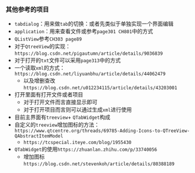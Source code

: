 ### 其他参考的项目

* `tabdialog`：用来做`tab`的切换：或者先类似于单独实现一个界面编辑
* `application`：用来查看文件或参考`page301 CH801`中的方式
* `QListView`参考`CH303 page89`
* 对于`QtreeView`的实现：`https://blog.csdn.net/pigautumn/article/details/9036839`
* 对于打开的`txt`文件可以采用`page313`中的方式
* 一个读取`xml`的方式：`https://blog.csdn.net/liyuanbhu/article/details/44062479`
  * 以及增删查改`https://blog.csdn.net/u012234115/article/details/43203001`
* 打开里面有打开文件或者项目
  * 对于打开文件而言直接显示即可
  * 对于打开项目而言则可以通过生成`xml`进行使用
* 目前主界面有`treeview`+ `QTabWidget`构成
* 自定义的`treeview`增加图标的方法：`https://www.qtcentre.org/threads/69785-Adding-Icons-to-QTreeView-QAbstractItemModel`
  * `https://tcspecial.iteye.com/blog/1955430`
* `QTabWidget`的使用`https://zhuanlan.zhihu.com/p/33740056`
  * 增加图标`https://blog.csdn.net/stevenkoh/article/details/80388189`

